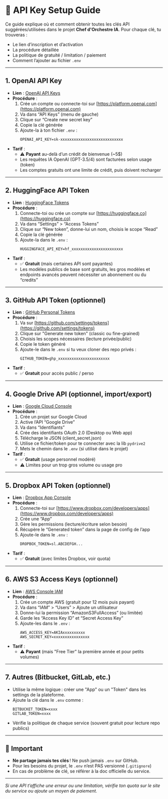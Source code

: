 # 🔑 API Key Setup Guide

Ce guide explique où et comment obtenir toutes les clés API suggérées/utilisées dans le projet **Chef d'Orchestre IA**. Pour chaque clé, tu trouveras :

- Le lien d’inscription et d’activation
- La procédure détaillée
- La politique de gratuité / limitation / paiement
- Comment l’ajouter au fichier `.env`

---

## 1. OpenAI API Key

- **Lien** : [OpenAI API Keys](https://platform.openai.com/account/api-keys)
- **Procédure** :
  1. Crée un compte ou connecte-toi sur [https://platform.openai.com](https://platform.openai.com)
  2. Va dans “API Keys” (menu de gauche)
  3. Clique sur “Create new secret key”
  4. Copie la clé générée
  5. Ajoute-la à ton fichier `.env` :
     ```
     OPENAI_API_KEY=sk-xxxxxxxxxxxxxxxxxxxxxxxxxxxx
     ```
- **Tarif** :
  - ⚠️ **Payant** au-delà d’un crédit de bienvenue (\~5\$)
  - Les requêtes IA OpenAI (GPT-3.5/4) sont facturées selon usage (token)
  - Les comptes gratuits ont une limite de crédit, puis doivent recharger

---

## 2. HuggingFace API Token

- **Lien** : [HuggingFace Tokens](https://huggingface.co/settings/tokens)
- **Procédure** :
  1. Connecte-toi ou crée un compte sur [https://huggingface.co](https://huggingface.co)
  2. Va dans “Settings” > “Access Tokens”
  3. Clique sur “New token”, donne-lui un nom, choisis le scope “Read”
  4. Copie la clé générée
  5. Ajoute-la dans le `.env` :
     ```
     HUGGINGFACE_API_KEY=hf_xxxxxxxxxxxxxxxxxxxxxxx
     ```
- **Tarif** :
  - ✅ **Gratuit** (mais certaines API sont payantes)
  - Les modèles publics de base sont gratuits, les gros modèles et endpoints avancés peuvent nécessiter un abonnement ou du “credits”

---

## 3. GitHub API Token (optionnel)

- **Lien** : [GitHub Personal Tokens](https://github.com/settings/tokens)
- **Procédure** :
  1. Va sur [https://github.com/settings/tokens](https://github.com/settings/tokens)
  2. Clique sur "Generate new token" (classic ou fine-grained)
  3. Choisis les scopes nécessaires (lecture privée/public)
  4. Copie le token généré
  5. Ajoute-le dans le `.env` si tu veux cloner des repo privés :
     ```
     GITHUB_TOKEN=ghp_xxxxxxxxxxxxxxxxxxxxxxx
     ```
- **Tarif** :
  - ✅ **Gratuit** pour accès public / perso

---

## 4. Google Drive API (optionnel, import/export)

- **Lien** : [Google Cloud Console](https://console.cloud.google.com/apis/credentials)
- **Procédure** :
  1. Crée un projet sur Google Cloud
  2. Active l’API “Google Drive”
  3. Va dans “Identifiants”
  4. Crée des identifiants OAuth 2.0 (Desktop ou Web app)
  5. Télécharge le JSON (client\_secret.json)
  6. Utilise ce fichier/token pour te connecter avec la lib `pydrive2`
  7. Mets le chemin dans le `.env` (si utilisé dans le projet)
- **Tarif** :
  - ✅ **Gratuit** (usage personnel modéré)
  - ⚠️ Limites pour un trop gros volume ou usage pro

---

## 5. Dropbox API Token (optionnel)

- **Lien** : [Dropbox App Console](https://www.dropbox.com/developers/apps)
- **Procédure** :
  1. Connecte-toi sur [https://www.dropbox.com/developers/apps](https://www.dropbox.com/developers/apps)
  2. Crée une “App”
  3. Gère les permissions (lecture/écriture selon besoin)
  4. Récupère le “Generated token” dans la page de config de l’app
  5. Ajoute-le dans le `.env` :
     ```
     DROPBOX_TOKEN=sl.ABCDEFGH...
     ```
- **Tarif** :
  - ✅ **Gratuit** (avec limites Dropbox, voir quota)

---

## 6. AWS S3 Access Keys (optionnel)

- **Lien** : [AWS Console IAM](https://console.aws.amazon.com/iam/)
- **Procédure** :
  1. Crée un compte AWS (gratuit pour 12 mois puis payant)
  2. Va dans “IAM” > “Users” > Ajoute un utilisateur
  3. Donne-lui la permission “AmazonS3FullAccess” (ou limitée)
  4. Garde les “Access Key ID” et “Secret Access Key”
  5. Ajoute-les dans le `.env` :
     ```
     AWS_ACCESS_KEY=AKIAxxxxxxxxxx
     AWS_SECRET_KEY=xxxxxxxxxxxxxxxx
     ```
- **Tarif** :
  - ⚠️ **Payant** (mais "Free Tier" la première année et pour petits volumes)

---

## 7. Autres (Bitbucket, GitLab, etc.)

- Utilise la même logique : créer une "App" ou un "Token" dans les settings de la plateforme.
- Ajoute la clé dans le `.env` comme :
  ```
  BITBUCKET_TOKEN=xxxx
  GITLAB_TOKEN=xxxx
  ```
- Vérifie la politique de chaque service (souvent gratuit pour lecture repo publics)

---

## 🚨 Important

- **Ne partage jamais tes clés** ! Ne push jamais `.env` sur GitHub.
- Pour les besoins du projet, le `.env` n’est PAS versionné (`.gitignore`)
- En cas de problème de clé, se référer à la doc officielle du service.

---

*Si une API t’affiche une erreur ou une limitation, vérifie ton quota sur le site du service ou ajoute un moyen de paiement.*

